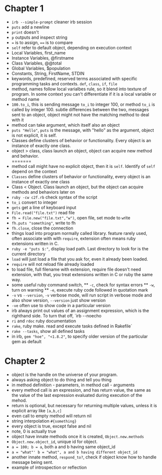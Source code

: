# Chapter 1
* `irb --simple-prompt` cleaner irb session
* `puts` add a newline
* `print` doesn't
* `p` outputs and inspect string
* `=` is to assign, `==` is to compare
* `self` refer to default object, depending on execution context
* Local Variables, first_name
* Instance Variables, @firstname
* Class Variables, @@total
* Global Variables, $population 
* Constants, String, FirstName, STDIN
* keywords, predefined, reserved terms associated with specific programming tasks and contexts. `def`, `class`, `if`, `file`
* method, names follow local varialbes rule, so it blend into texture of program. In some context you can't differentiate if it is a local variable or method name
* `100.to_i`, this is sending message `to_i` to integer 100, or method `to_i` is called by integer 100. subtle differences between the two, messages sent to an object, object might not have the matching method to deal with it
* method can take argument, which itself also an object
* `puts "Hello"`, `puts` is the message, with "hello" as the argument, object is not explicit, it is self.
* Classes define clusters of behavior or functionality. Every object is an instance of exactly one class. 
* object > class, class launch an object, object can acquire new method and behavior.  
=======
* method call might have no explicit object, then it is `self`. Identify of `self` depend on the context
* `Classes` define clusters of behavior or functionality, every object is an instance of exactly one class
* Class < Object. Class launch an object, but the object can acquire methods and behaviors later on
* `ruby -cw c2f.rb` check syntax of the script
* `to_i` convert to integer
* `gets` get a line of keyboard input
* `File.read("file.txt")` read file
* `fh = File.new("file.txt","w")`, open file, set mode to `w`rite
* `fh.puts "something"`, write to fh
* `fh.close`, close the connection
* things load into program normally called library. feature rarely used, often associate with with `require`, extension often means ruby extensions written in C.
* `ruby -e "puts $:"`, display load path. Last directory to look for is the current directory
* `load` will just load a file that you ask for, even it already been loaded. 
* `require` will not reload file already loaded
* to load file, full filename with extension, require file doesn't need extension, with that, you treat extensions written in C or ruby the same way.
* some useful ruby command switch,
** `-c`, check for syntax errors
** `-w`, turn on warning
** `-e`, execute ruby code followed in quotation mark
* `-v` vs `--version`, `-v` verbose mode, will run script in verbose mode and also show version, `--version` just show version
* `-ve` often use to show code in a particular version
* irb always print out values of an assignment expression, which is the righthand side. To turn that off, `irb --noecho
* `ri` and `rdoc` ruby documentation
* `rake`, ruby make. read and execute tasks defined in Rakefile`
* `rake --tasks`, show all defined tasks
* in irb, `gem "hoe", "<1.8.2"`, to specify older version of the particular gem as default
# Chapter 2
* object is the handle on the universe of your program. 
* always asking object to do thing and tell you thing
* in method definition - parameters, in method call - arguments
* every method call is an expression, and has return value, the same as the value of the last expression evaluated during execution of the mehod. 
* return is optional, but necessary for returning multiple values, unless it is explicit array like `[a,b,c]`
* even call to empty method will return nil
* string interpolation `#{something}`
* every object is true, except false and nil
* note, 0 is actually true
* object have innate methods once it is created, `Object.new.methods`
* `Object.new.object_id`, unique id for object. 
* `a = 100; b = a`, both a and b having same object_id
* `a = "what"' b = "what", a and b having different object_id`
* another innate method, `respond_to?`, check if object know how to handle message being sent. 
* example of introspection or reflection
